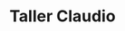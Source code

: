 ---
title: "Taller Claudio"
url: /ciudad-autonoma-de-buenos-aires/taller-claudio/
shop: reparación de automóviles
---